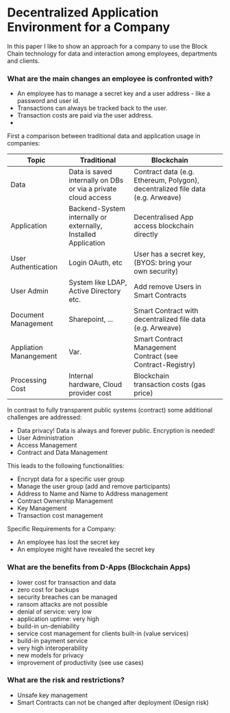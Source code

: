 # Decentralized Application Environment for a Company

In this paper I like to show an approach for a company to use the Block Chain technology for data and interaction among
employees, departments and clients.

### What are the main changes an employee is confronted with?

- An employee has to manage a secret key and a user address - like a password and user id.
- Transactions can always be tracked back to the user.
- Transaction costs are paid via the user address.
- 

First a comparison between traditional data and application usage in companies:

| Topic                  | Traditional                                                    | Blockchain                                                                     |   |   |
|------------------------|----------------------------------------------------------------|--------------------------------------------------------------------------------|---|---|
| Data                   | Data is saved internally on DBs or via a private cloud access  | Contract data (e.g. Ethereum, Polygon), decentralized file data (e.g. Arweave) |   |   |
| Application            | Backend-System internally or externally, Installed Application | Decentralised App access blockchain directly                                   |   |   |
| User Authentication    | Login OAuth, etc                                               | User has a secret key, (BYOS: bring your own security)                         |   |   |
| User Admin             | System like LDAP, Active Directory etc.                        | Add remove Users in Smart Contracts                                            |   |   |
| Document Management    | Sharepoint, ...                                                | Smart Contract with decentralized file data (e.g. Arweave)                     |   |   |
| Appliation Manangement | Var.                                                           | Smart Contract Management Contract (see Contract-Registry)                     |   |   |
| Processing Cost        | Internal hardware, Cloud provider cost                         | Blockchain transaction costs (gas price)                                       |   |   |

In contrast to fully transparent public systems (contract) some additional challenges are addressed:

- Data privacy! Data is always and forever public. Encryption is needed!
- User Administration
- Access Management
- Contract and Data Management

This leads to the following functionalities:

- Encrypt data for a specific user group
- Manage the user group (add and remove participants)
- Address to Name and Name to Address management
- Contract Ownership Management
- Key Management
- Transaction cost management

Specific Requirements for a Company:

- An employee has lost the secret key
- An employee might have revealed the secret key

### What are the benefits from D-Apps (Blockchain Apps)

- lower cost for transaction and data
- zero cost for backups
- security breaches can be managed
- ransom attacks are not possible
- denial of service: very low
- application uptime: very high
- build-in un-deniability
- service cost management for clients built-in (value services)
- build-in payment service
- very high interoperability
- new models for privacy
- improvement of productivity (see use cases)


### What are the risk and restrictions?

- Unsafe key management
- Smart Contracts can not be changed after deployment (Design risk)
